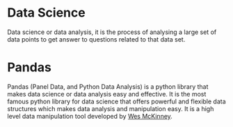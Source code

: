 # Data Science 
Data science or data analysis, it is the process of analysing a large set of data points to get answer to questions related to that data set.

# Pandas
Pandas (Panel Data, and Python Data Analysis) is a python library that makes data science or data analysis easy and effective. 
It is the most famous python library for data science that offers powerful and flexible data structures which makes data analysis and manipulation easy.
It is a high level data manipulation tool developed by [Wes McKinney](https://wesmckinney.com).
